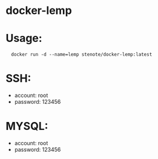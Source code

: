 docker-lemp
===========


Usage:
======

  ```
    docker run -d --name=lemp stenote/docker-lemp:latest
  ```
  
SSH:
====

* account: root
* password: 123456
  
MYSQL:
=====

* account: root
* password: 123456
  
